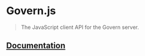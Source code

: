 # Govern.js

> The JavaScript client API for the Govern server.

## [Documentation](https://docs.aragon.org/govern/developers/govern-js)
